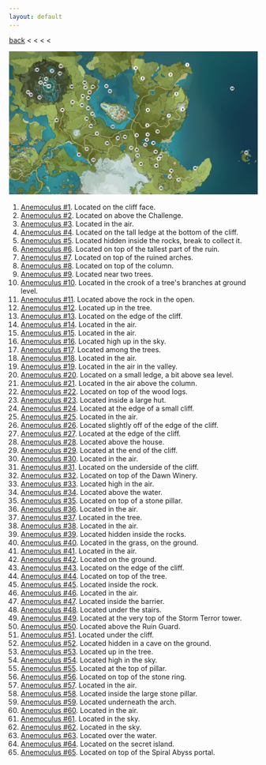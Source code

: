 ```yaml
---
layout: default
---
```


[back](../) < < < <

![Anemoculus Overview](anemoculus-overview.jpg)

1. [Anemoculus #1](https://youtu.be/b3oPsVljkHQ). Located on the cliff face.
2. [Anemoculus #2](https://youtu.be/EFmaRIkoVoE). Located on above the Challenge.
3. [Anemoculus #3](https://youtu.be/Zv_WuMQszLg). Located in the air.
4. [Anemoculus #4](https://youtu.be/rx8CdA5UqBg). Located on the tall ledge at the bottom of the cliff.
5. [Anemoculus #5](https://youtu.be/CqzTQvAtgp0). Located hidden inside the rocks, break to collect it.
6. [Anemoculus #6](https://youtu.be/jUJcICksvUw). Located on top of the tallest part of the ruin.
7. [Anemoculus #7](https://youtu.be/lker7EpeF0I). Located on top of the ruined arches.
8. [Anemoculus #8](https://youtu.be/1LKjzVHvuUo). Located on top of the column.
9. [Anemoculus #9](https://youtu.be/vuI5FUk4_A8). Located near two trees.
10. [Anemoculus #10](https://youtu.be/vLgiO-qfB4E). Located in the crook of a tree's branches at ground level.
11. [Anemoculus #11](https://youtu.be/bsoddwkv7Zk). Located above the rock in the open.
12. [Anemoculus #12](https://youtu.be/Zc5o2qVJCAE). Located up in the tree.
13. [Anemoculus #13](https://youtu.be/bcu7Q3kkMzQ). Located on the edge of the cliff.
14. [Anemoculus #14](https://youtu.be/5vpyaTkWhuM). Located in the air.
15. [Anemoculus #15](https://youtu.be/0yvlFBU3wNE). Located in the air.
16. [Anemoculus #16](https://youtu.be/JCeI4EIi9-o). Located high up in the sky.
17. [Anemoculus #17](https://youtu.be/juz3YARAD-s). Located among the trees.
18. [Anemoculus #18](https://youtu.be/NDIPq4Hvbb0). Located in the air.
19. [Anemoculus #19](https://youtu.be/iyQsVS2XoU0). Located in the air in the valley.
20. [Anemoculus #20](https://youtu.be/iyQsVS2XoU0). Located on a small ledge, a bit above sea level.
21. [Anemoculus #21](https://youtu.be/RZP2d0uo6ag). Located in the air above the column.
22. [Anemoculus #22](https://youtu.be/Ez9THKT1EgU). Located on top of the wood logs.
23. [Anemoculus #23](https://youtu.be/g5L3cXdlp7A). Located inside a large hut.
24.  [Anemoculus #24](https://youtu.be/vOtc3uN8Uig). Located at the edge of a small cliff.
25. [Anemoculus #25](https://youtu.be/EkH9TZVH0oU). Located in the air.
26. [Anemoculus #26](https://youtu.be/av5k3vfvbz8). Located slightly off of the edge of the cliff.
27. [Anemoculus #27](https://youtu.be/7HH4_ek83Z4). Located at the edge of the cliff.
28. [Anemoculus #28](https://youtu.be/99HOqSHO8aY). Located above the house.
29. [Anemoculus #29](https://youtu.be/V-nxnXdp6Yg). Located at the end of the cliff.
30. [Anemoculus #30](https://youtu.be/A5JFaKepMoo). Located in the air.
31. [Anemoculus #31](https://youtu.be/Bg1AXqGhG-A). Located on the underside of the cliff.
32. [Anemoculus #32](https://youtu.be/mhphop-vIqM). Located on top of the Dawn Winery.
33. [Anemoculus #33](https://youtu.be/Fbj6x9OL0nM). Located high in the air.
34. [Anemoculus #34](https://youtu.be/WMHdc-L_t_U). Located above the water.
35. [Anemoculus #35](https://youtu.be/iJRwkIGnq5o). Located on top of a stone pillar.
36. [Anemoculus #36](https://youtu.be/pwE3nSNur4A). Located in the air.
37. [Anemoculus #37](https://youtu.be/yjDK87Qa-68). Located in the tree.
38. [Anemoculus #38](https://youtu.be/tkwOgzpm57o). Located in the air.
39. [Anemoculus #39](https://youtu.be/9A6NWEDQSg8). Located hidden inside the rocks.
40. [Anemoculus #40](https://youtu.be/S6qtJoPGRr4). Located in the grass, on the ground.
41. [Anemoculus #41](https://youtu.be/afgpplHKEFs). Located in the air.
42. [Anemoculus #42](https://youtu.be/Tgi4AcT7JIY). Located on the ground.
43. [Anemoculus #43](https://youtu.be/sSB8IKWib_c). Located on the edge of the cliff.
44. [Anemoculus #44](https://youtu.be/xeVQpzOmTGo). Located on top of the tree.
45. [Anemoculus #45](https://youtu.be/pgkNHyicNLA). Located inside the rock.
46. [Anemoculus #46](https://youtu.be/mbzsi91s6Iw). Located in the air.
47. [Anemoculus #47](https://youtu.be/_bUYxDigdgs). Located inside the barrier.
48. [Anemoculus #48](https://youtu.be/96OexEDrGg8). Located under the stairs.
49. [Anemoculus #49](https://youtu.be/VuCMrl_2ttE). Located at the very top of the Storm Terror tower.
50. [Anemoculus #50](https://youtu.be/Q5yfNl1kC_0). Located above the Ruin Guard.
51. [Anemoculus #51](https://youtu.be/1icwBPO2E1s). Located under the cliff.
52. [Anemoculus #52](https://youtu.be/HMpoz7T7EWc). Located hidden in a cave on the ground.
53. [Anemoculus #53](https://youtu.be/v7_OWEYP1TI). Located up in the tree.
54. [Anemoculus #54](https://youtu.be/13davbejnTQ). Located high in the sky.
55. [Anemoculus #55](https://youtu.be/XLWnQSSeO5Y). Located at the top of pillar.
56. [Anemoculus #56](https://youtu.be/aJOddMwGCms). Located on top of the stone ring.
57. [Anemoculus #57](https://youtu.be/fS6-C3NGA6U). Located in the air.
58. [Anemoculus #58](https://youtu.be/X1WwmEd2tMM). Located inside the large stone pillar.
59. [Anemoculus #59](https://youtu.be/cynu23fGlCY). Located underneath the arch.
60. [Anemoculus #60](https://youtu.be/dko5LpbRbEo). Located in the air.
61. [Anemoculus #61](https://youtu.be/OP-Z1H7_egE). Located in the sky.
62. [Anemoculus #62](https://youtu.be/xiyPWtS8wh8). Located in the sky.
63. [Anemoculus #63](https://youtu.be/IFx3C1LBBg0). Located over the water.
64. [Anemoculus #64](https://youtu.be/vKt5Ey_IEzY). Located on the secret island.
65. [Anemoculus #65](https://youtu.be/FXEboPhel_U). Located on top of the Spiral Abyss portal.
